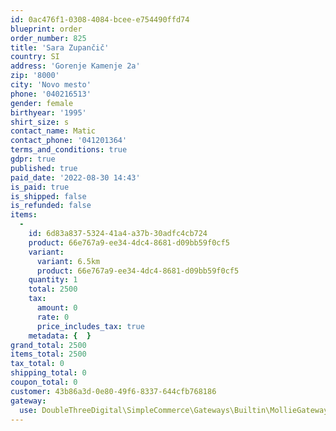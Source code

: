 ```yaml
---
id: 0ac476f1-0308-4084-bcee-e754490ffd74
blueprint: order
order_number: 825
title: 'Sara Zupančič'
country: SI
address: 'Gorenje Kamenje 2a'
zip: '8000'
city: 'Novo mesto'
phone: '040216513'
gender: female
birthyear: '1995'
shirt_size: s
contact_name: Matic
contact_phone: '041201364'
terms_and_conditions: true
gdpr: true
published: true
paid_date: '2022-08-30 14:43'
is_paid: true
is_shipped: false
is_refunded: false
items:
  -
    id: 6d83a837-5324-41a4-a37b-30adfc4cb724
    product: 66e767a9-ee34-4dc4-8681-d09bb59f0cf5
    variant:
      variant: 6.5km
      product: 66e767a9-ee34-4dc4-8681-d09bb59f0cf5
    quantity: 1
    total: 2500
    tax:
      amount: 0
      rate: 0
      price_includes_tax: true
    metadata: {  }
grand_total: 2500
items_total: 2500
tax_total: 0
shipping_total: 0
coupon_total: 0
customer: 43b86a3d-0e80-49f6-8337-644cfb768186
gateway:
  use: DoubleThreeDigital\SimpleCommerce\Gateways\Builtin\MollieGateway
---
```

